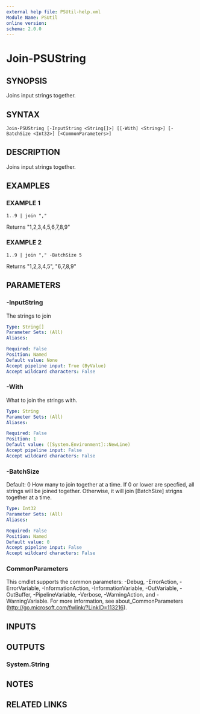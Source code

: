 ```yaml
---
external help file: PSUtil-help.xml
Module Name: PSUtil
online version:
schema: 2.0.0
---
```


# Join-PSUString

## SYNOPSIS
Joins input strings together.

## SYNTAX

```
Join-PSUString [-InputString <String[]>] [[-With] <String>] [-BatchSize <Int32>] [<CommonParameters>]
```

## DESCRIPTION
Joins input strings together.

## EXAMPLES

### EXAMPLE 1
```
1..9 | join ","
```

Returns "1,2,3,4,5,6,7,8,9"

### EXAMPLE 2
```
1..9 | join "," -BatchSize 5
```

Returns "1,2,3,4,5", "6,7,8,9"

## PARAMETERS

### -InputString
The strings to join

```yaml
Type: String[]
Parameter Sets: (All)
Aliases:

Required: False
Position: Named
Default value: None
Accept pipeline input: True (ByValue)
Accept wildcard characters: False
```

### -With
What to join the strings with.

```yaml
Type: String
Parameter Sets: (All)
Aliases:

Required: False
Position: 1
Default value: ([System.Environment]::NewLine)
Accept pipeline input: False
Accept wildcard characters: False
```

### -BatchSize
Default: 0
How many to join together at a time.
If 0 or lower are specfied, all strings will be joined together.
Otherwise, it will join \[BatchSize\] strigns together at a time.

```yaml
Type: Int32
Parameter Sets: (All)
Aliases:

Required: False
Position: Named
Default value: 0
Accept pipeline input: False
Accept wildcard characters: False
```

### CommonParameters
This cmdlet supports the common parameters: -Debug, -ErrorAction, -ErrorVariable, -InformationAction, -InformationVariable, -OutVariable, -OutBuffer, -PipelineVariable, -Verbose, -WarningAction, and -WarningVariable.
For more information, see about_CommonParameters (http://go.microsoft.com/fwlink/?LinkID=113216).

## INPUTS

## OUTPUTS

### System.String
## NOTES

## RELATED LINKS

